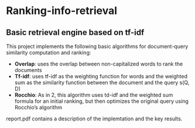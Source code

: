 # Ranking-info-retrieval
## Basic retrieval engine based on tf-idf

This project implements the following basic algorithms for document-query similarity computation and ranking:
- **Overlap**: uses the overlap between non-capitalized words to rank the documents
- **Tf-idf**: uses tf-idf as the weighting function for words and the weighted sum as the similarity function between the document and the query s(Q, D)
- **Rocchio**: As in 2, this algorithm uses td-idf and the weighted sum formula for an initial ranking, but then optimizes the original query using Rocchio’s algorithm

report.pdf contains a description of the implemtation and the key results.
